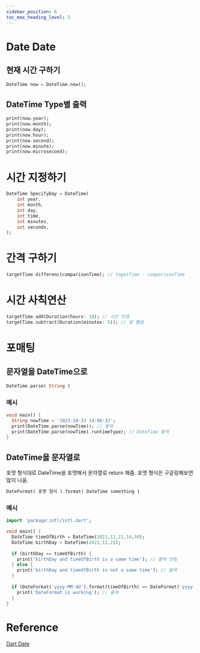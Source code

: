 ```yaml
---
sidebar_position: 6
toc_max_heading_level: 5
---
```


# Date Date
## 현재 시간 구하기
```dart
DateTime now = DateTime.now();
```
## DateTime Type별 출력
```dart 
print(now.year);
print(now.month);
print(now.day);
print(now.hour);
print(now.second);
print(now.minute);
print(now.microsecond);
```
# 시간 지정하기
```dart
DateTime SpecifyDay = DateTime(
	int year,
	int month,
	int day,
	int time,
	int minutes,
	int seconds,
);
```

# 간격 구하기 
```dart
targetTime.differenc(comparisonTime); // tagetTime - comparisonTime
```

# 시간 사칙연산
```dart
targetTime.add(Duration(hours: 10); // 시간 덧셈
targetTime.subtract(Duration(minutes: 5)); // 분 뺄셈
```

# 포매팅
## 문자열을 DateTime으로
```dart
DateTime.parse( String )
```
### 예시
```dart
void main() {
  String nowTime = '2021-10-23 14:00:32';
  print(DateTime.parse(nowTime)); // 출력
  print(DateTime.parse(nowTime).runtimeType); // DateTime 출력
}
```
## DateTime을 문자열로 
포맷 형식대로 DateTime을 포맷해서 문자열로 return 해줌. 포맷 형식은 구글링해보면 많이 나옴.
```dart
DateFormat( 포맷 형식 ).format( DateTime something )
```
### 예시
```dart
import 'package:intl/intl.dart';

void main() {
  DateTime timeOfBirth = DateTime(2021,12,21,14,30);
  DateTime birthDay = DateTime(2021,12,21);
   
  if (birthDay == timeOfBirth) {
    print('birthDay and timeOfBirth is a same time'); // 출력 안됨
  } else {
    print('birthDay and timeOfBirth is not a same time'); // 출력
  }
  
  if (DateFormat('yyyy-MM-dd').format(timeOfBirth) == DateFormat('yyyy-MM-dd').format(birthDay)) {
    print('DateFormat is working'); // 출력
  }
}
```



# Reference
[Dart Date](https://github.com/rookedsysc/Flutter-Study/blob/dartGrammar/Grammar/functionalProgramming/dartDate.dart)